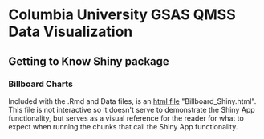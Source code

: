 # Columbia University GSAS QMSS Data Visualization 
## Getting to Know Shiny package
### Billboard Charts

Included with the .Rmd and Data files, is an [html file](https://github.com/AdrianVQMSS/Data-Projects/blob/main/Billboard%20Charts/Billboard_Shiny.html)  "Billboard_Shiny.html". This file is not interactive so it doesn't serve to demonstrate the Shiny App functionality, but serves as a visual reference for the reader for what to expect when running the chunks that call the Shiny App functionality.
